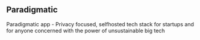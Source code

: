 ## Paradigmatic
Paradigmatic app - Privacy focused, selfhosted tech stack for startups and for anyone concerned with the power of unsustainable big tech
